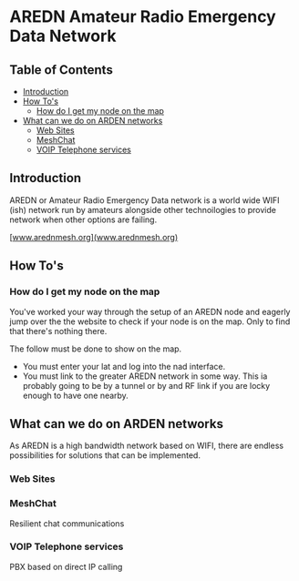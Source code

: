 # AREDN Amateur Radio Emergency Data Network <!-- omit from toc -->

## Table of Contents <!-- omit from toc -->

- [Introduction](#introduction)
- [How To's](#how-tos)
  - [How do I get my node on the map](#how-do-i-get-my-node-on-the-map)
- [What can we do on ARDEN networks](#what-can-we-do-on-arden-networks)
  - [Web Sites](#web-sites)
  - [MeshChat](#meshchat)
  - [VOIP Telephone services](#voip-telephone-services)

## Introduction

AREDN or Amateur Radio Emergency Data network is a world wide WIFI (ish) network
run by amateurs alongside other technoilogies to provide network when other
options are failing.

[www.arednmesh.org](www.arednmesh.org)

## How To's

### How do I get my node on the map

You've worked your way through the setup of an AREDN node and eagerly jump over
the the website to check if your node is on the map. Only to find that there's
nothing there.

The follow must be done to show on the map.

- You must enter your lat and log into the nad interface.
- You must link to the greater AREDN network in some way. This ia probably
  going to be by a tunnel or by and RF link if you are locky enough to have one nearby.

## What can we do on ARDEN networks

As AREDN is a high bandwidth network based on WIFI, there are endless
possibilities for solutions that can be implemented.

### Web Sites

### MeshChat

Resilient chat communications

### VOIP Telephone services

PBX based on direct IP calling